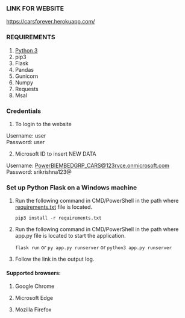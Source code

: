 ### LINK FOR WEBSITE

https://carsforever.herokuapp.com/

### REQUIREMENTS

1. [Python 3](https://www.python.org/downloads/)
2. pip3
3. Flask
4. Pandas
5. Gunicorn
6. Numpy
7. Requests
8. Msal

### Credentials

1. To login to the website

Username: user<br>
Password: user

2. Microsoft ID to insert NEW DATA

Username: PowerBIEMBEDGRP_CARS@123rvce.onmicrosoft.com<br>
Password: srikrishna123@

### Set up Python Flask on a Windows machine

1. Run the following command in CMD/PowerShell in the path where [requirements.txt](./requirements.txt) file is located.<br>

   `pip3 install -r requirements.txt`

2. Run the following command in CMD/PowerShell in the path where app.py file is located to start the application.<br>

   `flask run` or `py app.py runserver` or `python3 app.py runserver`

3. Follow the link in the output log.

#### Supported browsers:

1. Google Chrome

2. Microsoft Edge

3. Mozilla Firefox

